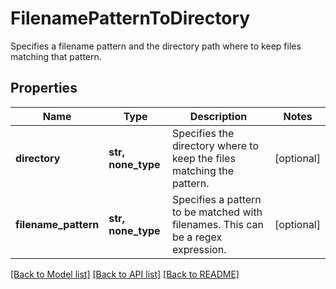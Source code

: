 # FilenamePatternToDirectory

Specifies a filename pattern and the directory path where to keep files matching that pattern.

## Properties
Name | Type | Description | Notes
------------ | ------------- | ------------- | -------------
**directory** | **str, none_type** | Specifies the directory where to keep the files matching the pattern. | [optional] 
**filename_pattern** | **str, none_type** | Specifies a pattern to be matched with filenames. This can be a   regex expression. | [optional] 

[[Back to Model list]](../README.md#documentation-for-models) [[Back to API list]](../README.md#documentation-for-api-endpoints) [[Back to README]](../README.md)


